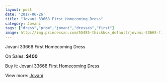 ```yaml
---
layout: post
date: '2017-06-26'
title: "Jovani 33668 First Homecoming Dress"
category: Jovani
tags: ["dress","prom","jovani","dresses","first"]
image: http://img.princessan.com/55485-thickbox_default/jovani-33668-first-homecoming-dress.jpg
---
```

Jovani 33668 First Homecoming Dress

On Sales: **$400**
<a href="https://www.princessan.com/en/jovani/24934-jovani-33668-first-homecoming-dress.html"><amp-img layout="responsive" width="600" height="600" src="//img.princessan.com/55485-thickbox_default/jovani-33668-first-homecoming-dress.jpg" alt="Jovani 33668 First Homecoming Dress 0" /></a>
<a href="https://www.princessan.com/en/jovani/24934-jovani-33668-first-homecoming-dress.html"><amp-img layout="responsive" width="600" height="600" src="//img.princessan.com/55486-thickbox_default/jovani-33668-first-homecoming-dress.jpg" alt="Jovani 33668 First Homecoming Dress 1" /></a>

Buy it: [Jovani 33668 First Homecoming Dress](https://www.princessan.com/en/jovani/24934-jovani-33668-first-homecoming-dress.html "Jovani 33668 First Homecoming Dress")

View more: [Jovani](https://www.princessan.com/en/26-jovani "Jovani")